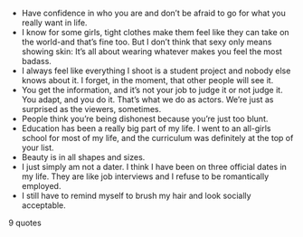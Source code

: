  - Have confidence in who you are and don’t be afraid to go for what you really want in life.
 - I know for some girls, tight clothes make them feel like they can take on the world-and that’s fine too. But I don’t think that sexy only means showing skin: It’s all about wearing whatever makes you feel the most badass.
 - I always feel like everything I shoot is a student project and nobody else knows about it. I forget, in the moment, that other people will see it.
 - You get the information, and it’s not your job to judge it or not judge it. You adapt, and you do it. That’s what we do as actors. We’re just as surprised as the viewers, sometimes.
 - People think you’re being dishonest because you’re just too blunt.
 - Education has been a really big part of my life. I went to an all-girls school for most of my life, and the curriculum was definitely at the top of your list.
 - Beauty is in all shapes and sizes.
 - I just simply am not a dater. I think I have been on three official dates in my life. They are like job interviews and I refuse to be romantically employed.
 - I still have to remind myself to brush my hair and look socially acceptable.

9 quotes